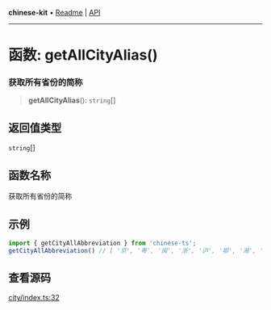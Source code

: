 **chinese-kit** • [Readme](../README.md) \| [API](../globals.md)

***

# 函数: getAllCityAlias()

### 获取所有省份的简称

<a id="undefined" name="undefined"></a>

> **getAllCityAlias**(): `string`[]

## 返回值类型

`string`[]

## 函数名称

获取所有省份的简称

## 示例

```ts
import { getCityAllAbbreviation } from 'chinese-ts';
getCityAllAbbreviation() // [ '京', '粤', '闽', '浙', '沪', '鄂', '湘', '赣', '琼', '津', '渝', '冀', '豫', '皖', '桂', '川', '黔', '晋', '辽', '吉', '黑', '苏', '鲁', '云', '陕', '甘', '青', '蒙', '宁', '新', '藏', '港', '澳', '台' ]
```

## 查看源码

[city/index.ts:32](https://github.com/hacxy/chinese-kit/blob/49e6f8f01f8481c0a00e21902b1dd967b6160bdd/src/city/index.ts#L32)
